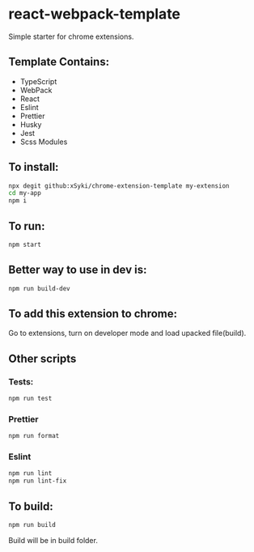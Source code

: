 # react-webpack-template

Simple starter for chrome extensions.

## Template Contains:

- TypeScript
- WebPack
- React
- Eslint
- Prettier
- Husky
- Jest
- Scss Modules

## To install:

```bash
npx degit github:xSyki/chrome-extension-template my-extension
cd my-app
npm i
```

## To run:

```bash
npm start
```

## Better way to use in dev is:

```bash
npm run build-dev
```

## To add this extension to chrome:
Go to extensions, turn on developer mode and load upacked file(build).

## Other scripts

### Tests:

```bash
npm run test
```

### Prettier

```bash
npm run format
```

### Eslint

```bash
npm run lint
npm run lint-fix
```

## To build:

```bash
npm run build
```

Build will be in build folder.
